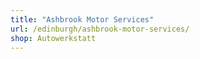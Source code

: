 ```yaml
---
title: "Ashbrook Motor Services"
url: /edinburgh/ashbrook-motor-services/
shop: Autowerkstatt
---
```


